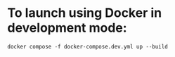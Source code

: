 # To launch using Docker in development mode: 

```
docker compose -f docker-compose.dev.yml up --build
```

```